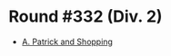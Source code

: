 # Round #332 (Div. 2)

* [A. Patrick and Shopping][]

[A. Patrick and Shopping]: http://codeforces.com/contest/599/problem/A
